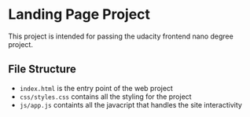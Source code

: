 # Landing Page Project

This project is intended for passing the udacity frontend nano degree project. 


## File Structure

- `index.html` is the entry point of the web project
- `css/styles.css` contains all the styling for the project
- `js/app.js` containts all the javacript that handles the site interactivity
